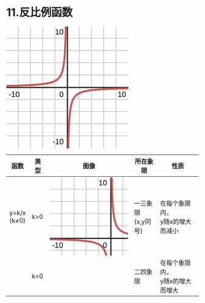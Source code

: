 # 11.反比例函数

<svg xmlns="http://www.w3.org/2000/svg" width="320" height="320"><g transform="scale(2,2)"><path fill="#fff" stroke="none" d="M0,0H160V160H0z"/><path d="M-0.5,0V160M15.5,0V160M31.5,0V160M47.5,0V160M63.5,0V160M95.5,0V160M111.5,0V160M127.5,0V160M143.5,0V160M0,143.5H160M0,127.5H160M0,111.5H160M0,95.5H160M0,63.5H160M0,47.5H160M0,31.5H160M0,15.5H160M0-0.5H160" style="stroke-miterlimit:10;stroke-opacity:.2;paint-order:fill stroke markers;stroke:#000;fill:none"/><path d="M-0.5,0V160M0-0.5H160" style="stroke-miterlimit:10;stroke-opacity:.25;paint-order:fill stroke markers;stroke:#000;fill:none"/><path d="M80,0V160M0,80H160" style="stroke-width:1.5;stroke-miterlimit:10;stroke-opacity:.9;paint-order:fill stroke markers;stroke:#000;fill:none"/><text x="72.2" y="92.7" style="stroke-width:3;stroke-miterlimit:2;text-anchor:middle;text-decoration:normal;font-weight:normal;font-style:normal;font-size:10;font-family:Arial;stroke:#fff;fill:none">0</text><text x="72.2" y="92.7" style="text-anchor:middle;text-decoration:normal;font-weight:normal;font-style:normal;font-size:10;font-family:Arial;stroke:none;fill:#000">0</text><text x="10.2" y="92.7" style="stroke-width:3;stroke-miterlimit:2;text-anchor:middle;text-decoration:normal;font-weight:normal;font-style:normal;font-size:10;font-family:Arial;stroke:#fff;fill:none">-10</text><text x="10.2" y="92.7" style="text-anchor:middle;text-decoration:normal;font-weight:normal;font-style:normal;font-size:10;font-family:Arial;stroke:none;fill:#000">-10</text><text x="151.4" y="92.7" style="stroke-width:3;stroke-miterlimit:2;text-anchor:middle;text-decoration:normal;font-weight:normal;font-style:normal;font-size:10;font-family:Arial;stroke:#fff;fill:none">10</text><text x="151.4" y="92.7" style="text-anchor:middle;text-decoration:normal;font-weight:normal;font-style:normal;font-size:10;font-family:Arial;stroke:none;fill:#000">10</text><text x="67.8" y="154.7" style="stroke-width:3;stroke-miterlimit:2;text-anchor:middle;text-decoration:normal;font-weight:normal;font-style:normal;font-size:10;font-family:Arial;stroke:#fff;fill:none">-10</text><text x="67.8" y="154.7" style="text-anchor:middle;text-decoration:normal;font-weight:normal;font-style:normal;font-size:10;font-family:Arial;stroke:none;fill:#000">-10</text><text x="69.4" y="10.7" style="stroke-width:3;stroke-miterlimit:2;text-anchor:middle;text-decoration:normal;font-weight:normal;font-style:normal;font-size:10;font-family:Arial;stroke:#fff;fill:none">10</text><text x="69.4" y="10.7" style="text-anchor:middle;text-decoration:normal;font-weight:normal;font-style:normal;font-size:10;font-family:Arial;stroke:none;fill:#000">10</text><path d="M-0.5,77.9l13.2-0.3,10.2-0.4,7.9-0.3,6.4-0.4,5.2-0.5,4.3-0.4,3.6-0.5,3.1-0.5,2.6-0.5,2.2-0.6,2-0.6,1.7-0.7,1.5-0.7,1.4-0.7,1.3-0.8,1.1-0.9,1.1-1,0.8-1,0.8-1,0.7-1,0.7-1.2,0.6-1.3,0.6-1.4,0.6-1.6,0.5-1.7,0.4-1.8,0.5-2.2,0.4-2.4,0.4-2.6,0.4-3.2,0.4-3.4,0.3-4.3,0.3-4.7,0.3-5.8,0.3-6.5,0.3-8.4,0.3-11.1,0.1-7m3,171l0.1-4.1,0.2-12.2,0.3-9,0.3-7.8,0.3-6.1,0.4-5.3,0.3-4.3,0.4-3.8,0.5-3.3,0.4-2.8,0.5-2.5,0.4-2,0.5-1.9,0.6-1.7,0.5-1.5,0.6-1.3,0.6-1.2,0.7-1.2,0.8-1,0.8-1,0.9-1,1-0.9,1.2-0.8,1.3-0.8,1.4-0.7,1.5-0.7,1.8-0.6,2-0.6,2.2-0.6,2.5-0.5,3-0.5,3.4-0.4,4.1-0.4,4.8-0.4,5.9-0.4,7.1-0.4,8.9-0.3,11.1-0.3,5.2-0.1" style="stroke-opacity:.9;stroke-width:2.5;stroke-miterlimit:10;stroke-linejoin:round;stroke-linecap:round;paint-order:fill stroke markers;stroke:#c74440;fill:none"/></g></svg>

| 函数 | 类型 | 图像 | 所在象限 | 性质 |
| -    |  -  |  -   |  -      |  -   |
| y=k/x<br>(k≠0) | k>0 | <svg xmlns="http://www.w3.org/2000/svg" width="320" height="320"><g transform="scale(2,2)"><path fill="#fff" stroke="none" d="M0,0H160V160H0z"/><path d="M-0.5,0V160M31.5,0V160M47.5,0V160M63.5,0V160M95.5,0V160M111.5,0V160M127.5,0V160M143.5,0V160M0,143.5H160M0,127.5H160M0,111.5H160M0,95.5H160M0,63.5H160M0,47.5H160M0,31.5H160M0,15.5H160M0-0.5H160" style="stroke-miterlimit:10;stroke-opacity:.2;paint-order:fill stroke markers;stroke:#000;fill:none"/><path d="M15.5,0V160" style="stroke-miterlimit:10;stroke-opacity:.2;paint-order:fill stroke markers;stroke:#010000;fill:none"/><path d="M-0.5,0V160M0-0.5H160" style="stroke-miterlimit:10;stroke-opacity:.25;paint-order:fill stroke markers;stroke:#000;fill:none"/><path d="M80,0V160M0,80H160" style="stroke-width:1.5;stroke-miterlimit:10;stroke-opacity:.9;paint-order:fill stroke markers;stroke:#000;fill:none"/><text x="72.2" y="92.7" style="stroke-width:3;stroke-miterlimit:2;text-anchor:middle;text-decoration:normal;font-weight:normal;font-style:normal;font-size:10;font-family:Arial;stroke:#fff;fill:none">0</text><text x="72.2" y="92.7" style="text-anchor:middle;text-decoration:normal;font-weight:normal;font-style:normal;font-size:10;font-family:Arial;stroke:none;fill:#000">0</text><text x="10.2" y="92.7" style="stroke-width:3;stroke-miterlimit:2;text-anchor:middle;text-decoration:normal;font-weight:normal;font-style:normal;font-size:10;font-family:Arial;stroke:#fff;fill:none">-10</text><text x="10.2" y="92.7" style="text-anchor:middle;text-decoration:normal;font-weight:normal;font-style:normal;font-size:10;font-family:Arial;stroke:none;fill:#000">-10</text><text x="151.4" y="92.7" style="stroke-width:3;stroke-miterlimit:2;text-anchor:middle;text-decoration:normal;font-weight:normal;font-style:normal;font-size:10;font-family:Arial;stroke:#fff;fill:none">10</text><text x="151.4" y="92.7" style="text-anchor:middle;text-decoration:normal;font-weight:normal;font-style:normal;font-size:10;font-family:Arial;stroke:none;fill:#000">10</text><text x="67.8" y="154.7" style="stroke-width:3;stroke-miterlimit:2;text-anchor:middle;text-decoration:normal;font-weight:normal;font-style:normal;font-size:10;font-family:Arial;stroke:#fff;fill:none">-10</text><text x="67.8" y="154.7" style="text-anchor:middle;text-decoration:normal;font-weight:normal;font-style:normal;font-size:10;font-family:Arial;stroke:none;fill:#000">-10</text><text x="69.4" y="10.7" style="stroke-width:3;stroke-miterlimit:2;text-anchor:middle;text-decoration:normal;font-weight:normal;font-style:normal;font-size:10;font-family:Arial;stroke:#fff;fill:none">10</text><text x="69.4" y="10.7" style="text-anchor:middle;text-decoration:normal;font-weight:normal;font-style:normal;font-size:10;font-family:Arial;stroke:none;fill:#000">10</text><path d="M-0.5,81.1l13.2,0.3,10.2,0.4,7.9,0.3,6.4,0.4,5.2,0.5,4.3,0.4,3.6,0.5,3.1,0.5,2.6,0.5,2.2,0.6,2,0.6,1.7,0.7,1.5,0.7,1.4,0.7,1.3,0.8,1.1,0.9,1.1,1,0.8,1,0.8,1,0.7,1,0.7,1.2,0.6,1.3,0.6,1.4,0.6,1.6,0.5,1.7,0.4,1.8,0.5,2.2,0.4,2.4,0.4,2.6,0.4,3.2,0.4,3.4,0.3,4.3,0.3,4.7,0.3,5.8,0.3,6.5,0.3,8.4,0.3,11.1,0.1,8m3-171l0.1,3.1,0.2,12.2,0.3,9,0.3,7.8,0.3,6.1,0.4,5.3,0.3,4.3,0.4,3.8,0.5,3.3,0.4,2.8,0.5,2.5,0.4,2,0.5,1.9,0.6,1.7,0.5,1.5,0.6,1.3,0.6,1.2,0.7,1.2,0.8,1,0.8,1,0.9,1,1,0.9,1.2,0.8,1.3,0.8,1.4,0.7,1.5,0.7,1.8,0.6,2,0.6,2.2,0.6,2.5,0.5,3,0.5,3.4,0.4,4.1,0.4,4.8,0.4,5.9,0.4,7.1,0.4,8.9,0.3,11.1,0.3,5.2,0.1" style="stroke-opacity:.9;stroke-width:2.5;stroke-miterlimit:10;stroke-linejoin:round;stroke-linecap:round;paint-order:fill stroke markers;stroke:#c74440;fill:none"/></g></svg>  | 一三象限<br>(x,y同号) | 在每个象限内，<br>y随x的增大而减小 |
| | k<0 |   | 二四象限 | 在每个象限内，<br>y随x的增大而增大 |